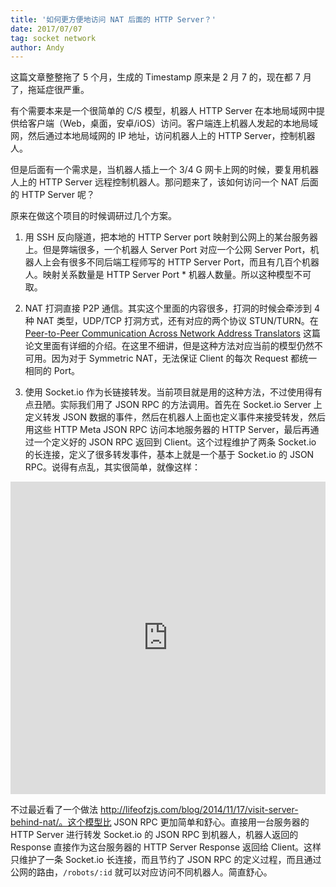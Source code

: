 ```yaml
---
title: '如何更方便地访问 NAT 后面的 HTTP Server？'
date: 2017/07/07
tag: socket network
author: Andy
---
```

这篇文章整整拖了 5 个月，生成的 Timestamp 原来是 2 月 7 的，现在都 7 月了，拖延症很严重。

有个需要本来是一个很简单的 C/S 模型，机器人 HTTP Server 在本地局域网中提供给客户端（Web，桌面，安卓/iOS）访问。客户端连上机器人发起的本地局域网，然后通过本地局域网的 IP 地址，访问机器人上的 HTTP Server，控制机器人。

但是后面有一个需求是，当机器人插上一个 3/4 G 网卡上网的时候，要复用机器人上的 HTTP Server 远程控制机器人。那问题来了，该如何访问一个 NAT 后面的 HTTP Server 呢？

<!--more-->

原来在做这个项目的时候调研过几个方案。

1. 用 SSH 反向隧道，把本地的 HTTP Server port 映射到公网上的某台服务器上。但是弊端很多，一个机器人 Server Port 对应一个公网 Server Port，机器人上会有很多不同后端工程师写的 HTTP Server Port，而且有几百个机器人。映射关系数量是 HTTP Server Port * 机器人数量。所以这种模型不可取。

2. NAT 打洞直接 P2P 通信。其实这个里面的内容很多，打洞的时候会牵涉到 4 种 NAT 类型，UDP/TCP 打洞方式，还有对应的两个协议 STUN/TURN。在 [Peer-to-Peer Communication Across Network Address Translators](http://www.bford.info/pub/net/p2pnat/index.html) 这篇论文里面有详细的介绍。在这里不细讲，但是这种方法对应当前的模型仍然不可用。因为对于 Symmetric NAT，无法保证 Client 的每次 Request 都统一相同的 Port。

3. 使用 Socket.io 作为长链接转发。当前项目就是用的这种方法，不过使用得有点丑陋。实际我们用了 JSON RPC 的方法调用。首先在 Socket.io Server 上定义转发 JSON 数据的事件，然后在机器人上面也定义事件来接受转发，然后用这些 HTTP Meta JSON RPC 访问本地服务器的 HTTP Server，最后再通过一个定义好的 JSON RPC 返回到 Client。这个过程维护了两条 Socket.io 的长连接，定义了很多转发事件，基本上就是一个基于 Socket.io 的 JSON RPC。说得有点乱，其实很简单，就像这样：

<iframe src="https://link.excalidraw.com/readonly/jQm4qvwzUbqzaP7uJC5C?darkMode=true" width="100%" height="500px" style="border: none;"></iframe>

不过最近看了一个做法 http://lifeofzjs.com/blog/2014/11/17/visit-server-behind-nat/。这个模型比 JSON RPC 更加简单和舒心。直接用一台服务器的 HTTP Server 进行转发 Socket.io 的 JSON RPC 到机器人，机器人返回的 Response 直接作为这台服务器的 HTTP Server Response 返回给 Client。这样只维护了一条 Socket.io 长连接，而且节约了 JSON RPC 的定义过程，而且通过公网的路由，`/robots/:id` 就可以对应访问不同机器人。简直舒心。
